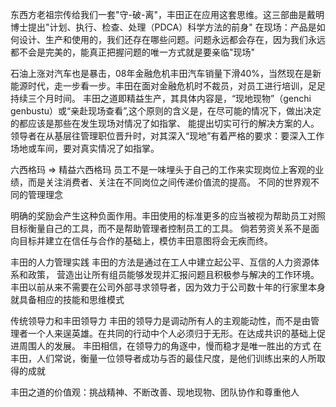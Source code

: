 东西方老祖宗传给我们一套"守-破-离"，丰田正在应用这套思维。这三部曲是戴明博士提出"计划、执行、检查、处理（PDCA）科学方法的前身"
在现场：产品是如何设计、生产和使用的，我们还存在哪些问题。问题永远都会存在，因为我们永远都不会是完美的，能真正把握问题的唯一方式就是要亲临"现场"

石油上涨对汽车也是暴击，08年金融危机丰田汽车销量下滑40%，当然现在是新能源时代，走一步看一步。丰田在面对金融危机时不裁员，对员工进行培训，足足持续三个月时间。
丰田之道即精益生产，其具体内容是，“现地现物”（genchi genbustu）或“亲赴现场查看”,这个原则的含义是，在尽可能的情况下，做出决定的都应该是那些在发生现场对情况了如指掌、
能提出切实可行的解决方案的人。领导者在从基层往管理职位晋升时，对其深入“现地”有着严格的要求：要深入工作场地或车间，要对真实情况了如指掌。

六西格玛 => 精益六西格玛
员工不是一味埋头于自己的工作来实现岗位上客观的业绩，而是关注消费者、关注在不同岗位之间传递价值流的提高。
不同的世界观不同的管理理念

明确的奖励会产生这种负面作用。丰田使用的标准更多的应当被视为帮助员工对照目标衡量自己的工具，而不是帮助管理者控制员工的工具。
倘若劳资关系不是面向目标并建立在信任与合作的基础上，模仿丰田意图将会无疾而终。

丰田的人力管理实践
丰田的方法是通过在工人中建立起公平、互信的人力资源体系和政策， 营造出让所有组员能够发现并汇报问题且积极参与解决的工作环境。
丰田以前从来不需要在公司外部寻求领导者，因为效力于公司数十年的行家里本身就具备相应的技能和思维模式

传统领导力和丰田领导力
丰田的领导力是调动所有人的主观能动性，而不是由管理者一个人来逞英雄。在共同的行动中个人必须归于无形。在达成共识的基础上促进周围人的发展。
丰田相信，在领导力的角逐中，慢而稳才是唯一胜出的方式
在丰田，人们常说，衡量一位领导者成功与否的最佳尺度，是他们训练出来的人所取得的成就

丰田之道的价值观：挑战精神、不断改善、现地现物、团队协作和尊重他人
